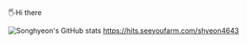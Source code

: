 🖐Hi there


![Songhyeon's GitHub stats](https://github-readme-stats.vercel.app/api?username=shyeon4643&show_icons=true&theme=dark)
https://hits.seeyoufarm.com/shyeon4643
